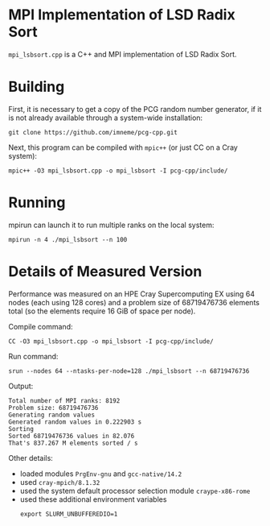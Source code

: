 # MPI Implementation of LSD Radix Sort

`mpi_lsbsort.cpp` is a C++ and MPI implementation of LSD Radix Sort.

# Building

First, it is necessary to get a copy of the PCG random number generator,
if it is not already available through a system-wide installation:

```
git clone https://github.com/imneme/pcg-cpp.git
```

Next, this program can be compiled with `mpic++` (or just CC on a Cray
system):

```
mpic++ -O3 mpi_lsbsort.cpp -o mpi_lsbsort -I pcg-cpp/include/
```


# Running

mpirun can launch it to run multiple ranks on the local system:

```
mpirun -n 4 ./mpi_lsbsort --n 100
```

# Details of Measured Version


Performance was measured on an HPE Cray Supercomputing EX using 64 nodes
(each using 128 cores) and a problem size of 68719476736 elements total
(so the elements require 16 GiB of space per node).

Compile command:

```
CC -O3 mpi_lsbsort.cpp -o mpi_lsbsort -I pcg-cpp/include/
```

Run command:

```
srun --nodes 64 --ntasks-per-node=128 ./mpi_lsbsort --n 68719476736
```

Output:

```
Total number of MPI ranks: 8192
Problem size: 68719476736
Generating random values
Generated random values in 0.222903 s
Sorting
Sorted 68719476736 values in 82.076
That's 837.267 M elements sorted / s
```

Other details:
 * loaded modules `PrgEnv-gnu` and `gcc-native/14.2`
 * used `cray-mpich/8.1.32`
 * used the system default processor selection module `craype-x86-rome`
 * used these additional environment variables
   ```
   export SLURM_UNBUFFEREDIO=1
   ```
